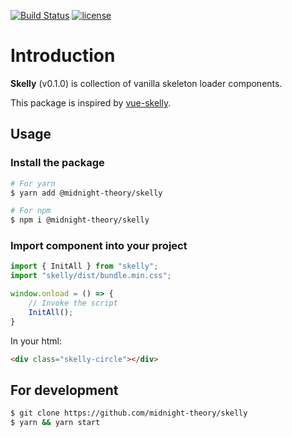 [![Build Status](https://api.travis-ci.org/midnight-theory/skelly.svg?branch=master)](https://travis-ci.org/midnight-theory/skelly)
[![license](https://img.shields.io/github/license/midnight-theory/skelly.svg)](https://github.com/midnight-theory/skelly/blob/master/LICENSE)

# Introduction
**Skelly** (v0.1.0) is collection of vanilla skeleton loader components.

This package is inspired by [vue-skelly](https://github.com/kyleoliveiro/vue-skelly).


## Usage
### Install the package
```bash
# For yarn
$ yarn add @midnight-theory/skelly

# For npm
$ npm i @midnight-theory/skelly
```

### Import component into your project
```javascript
import { InitAll } from "skelly";
import "skelly/dist/bundle.min.css";

window.onload = () => {
    // Invoke the script
    InitAll();
}
```

In your html:
```html
<div class="skelly-circle"></div>
```

## For development
```bash
$ git clone https://github.com/midnight-theory/skelly
$ yarn && yarn start
```